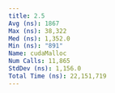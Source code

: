 ```yaml
---
title: 2.5
Avg (ns): 1867
Max (ns): 38,322
Med (ns): 1,352.0
Min (ns): "891"
Name: cudaMalloc
Num Calls: 11,865
StdDev (ns): 1,156.0
Total Time (ns): 22,151,719
---
```

